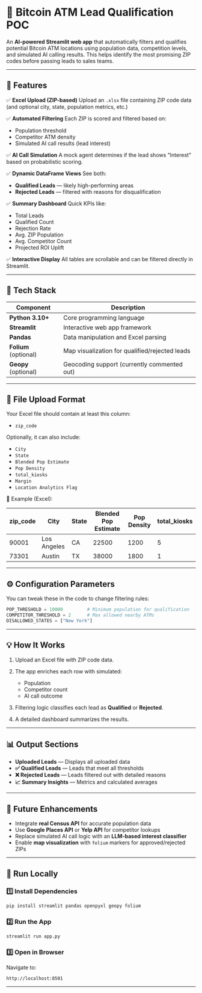 # 🤖 Bitcoin ATM Lead Qualification POC

An **AI-powered Streamlit web app** that automatically filters and qualifies potential Bitcoin ATM locations using population data, competition levels, and simulated AI calling results.
This helps identify the most promising ZIP codes before passing leads to sales teams.

---

## 🚀 Features

✅ **Excel Upload (ZIP-based)**
Upload an `.xlsx` file containing ZIP code data (and optional city, state, population metrics, etc.)

✅ **Automated Filtering**
Each ZIP is scored and filtered based on:

* Population threshold
* Competitor ATM density
* Simulated AI call results (lead interest)

✅ **AI Call Simulation**
A mock agent determines if the lead shows "Interest" based on probabilistic scoring.

✅ **Dynamic DataFrame Views**
See both:

* **Qualified Leads** — likely high-performing areas
* **Rejected Leads** — filtered with reasons for disqualification

✅ **Summary Dashboard**
Quick KPIs like:

* Total Leads
* Qualified Count
* Rejection Rate
* Avg. ZIP Population
* Avg. Competitor Count
* Projected ROI Uplift

✅ **Interactive Display**
All tables are scrollable and can be filtered directly in Streamlit.

---

## 🧩 Tech Stack

| Component             | Description                                    |
| --------------------- | ---------------------------------------------- |
| **Python 3.10+**      | Core programming language                      |
| **Streamlit**         | Interactive web app framework                  |
| **Pandas**            | Data manipulation and Excel parsing            |
| **Folium** (optional) | Map visualization for qualified/rejected leads |
| **Geopy** (optional)  | Geocoding support (currently commented out)    |

---

## 📂 File Upload Format

Your Excel file should contain at least this column:

* `zip_code`

Optionally, it can also include:

* `City`
* `State`
* `Blended Pop Estimate`
* `Pop Density`
* `total_kiosks`
* `Margin`
* `Location Analytics Flag`

🧾 Example (Excel):

| zip_code | City        | State | Blended Pop Estimate | Pop Density | total_kiosks |
| -------- | ----------- | ----- | -------------------- | ----------- | ------------ |
| 90001    | Los Angeles | CA    | 22500                | 1200        | 5            |
| 73301    | Austin      | TX    | 38000                | 1800        | 1            |

---

## ⚙️ Configuration Parameters

You can tweak these in the code to change filtering rules:

```python
POP_THRESHOLD = 10000         # Minimum population for qualification
COMPETITOR_THRESHOLD = 2      # Max allowed nearby ATMs
DISALLOWED_STATES = ["New York"]
```

---

## 💡 How It Works

1. Upload an Excel file with ZIP code data.
2. The app enriches each row with simulated:

   * Population
   * Competitor count
   * AI call outcome
3. Filtering logic classifies each lead as **Qualified** or **Rejected**.
4. A detailed dashboard summarizes the results.

---

## 📊 Output Sections

* **Uploaded Leads** — Displays all uploaded data
* **✅ Qualified Leads** — Leads that meet all thresholds
* **❌ Rejected Leads** — Leads filtered out with detailed reasons
* **📈 Summary Insights** — Metrics and calculated averages

---

## 🧠 Future Enhancements

* Integrate **real Census API** for accurate population data
* Use **Google Places API** or **Yelp API** for competitor lookups
* Replace simulated AI call logic with an **LLM-based interest classifier**
* Enable **map visualization** with `folium` markers for approved/rejected ZIPs

---

## 🧪 Run Locally

### 1️⃣ Install Dependencies

```bash
pip install streamlit pandas openpyxl geopy folium
```

### 2️⃣ Run the App

```bash
streamlit run app.py
```

### 3️⃣ Open in Browser

Navigate to:

```
http://localhost:8501
```

---
